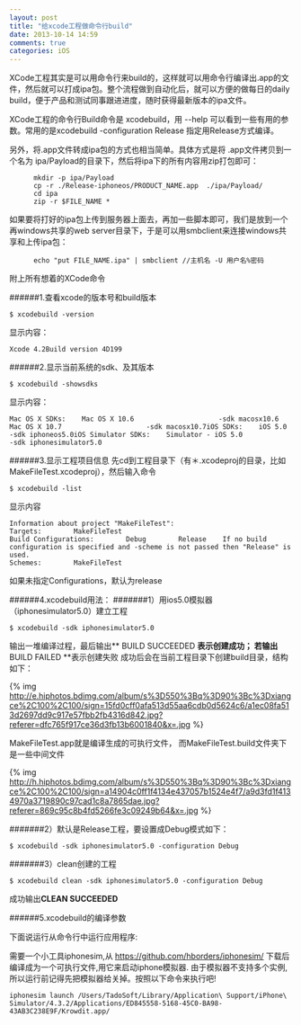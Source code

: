 ```yaml
---
layout: post
title: "给xcode工程做命令行build"
date: 2013-10-14 14:59
comments: true
categories: iOS
---
```


XCode工程其实是可以用命令行来build的，这样就可以用命令行编译出.app的文件，然后就可以打成ipa包。整个流程做到自动化后，就可以方便的做每日的daily build，便于产品和测试同事跟进进度，随时获得最新版本的ipa文件。

XCode工程的命令行Build命令是 xcodebuild，用 --help 可以看到一些有用的参数。常用的是xcodebuild -configuration Release 指定用Release方式编译。
  
另外，将.app文件转成ipa包的方式也相当简单。具体方式是将 .app文件拷贝到一个名为 ipa/Payload的目录下，然后将ipa下的所有内容用zip打包即可：

```
      mkdir -p ipa/Payload
      cp -r ./Release-iphoneos/PRODUCT_NAME.app  ./ipa/Payload/
      cd ipa
      zip -r $FILE_NAME *
```


如果要将打好的ipa包上传到服务器上面去，再加一些脚本即可，我们是放到一个再windows共享的web server目录下，于是可以用smbclient来连接windows共享和上传ipa包：

```
      echo "put FILE_NAME.ipa" | smbclient //主机名 -U 用户名%密码
```


附上所有想着的XCode命令


######1.查看xcode的版本号和build版本

```
$ xcodebuild -version
```

显示内容：

```
Xcode 4.2Build version 4D199
```
 
######2.显示当前系统的sdk、及其版本

```
$ xcodebuild -showsdks
```

显示内容：

```
Mac OS X SDKs:    Mac OS X 10.6                     -sdk macosx10.6    Mac OS X 10.7                     -sdk macosx10.7iOS SDKs:    iOS 5.0                           -sdk iphoneos5.0iOS Simulator SDKs:    Simulator - iOS 5.0               -sdk iphonesimulator5.0
```

 
######3.显示工程项目信息
先cd到工程目录下（有＊.xcodeproj的目录，比如MakeFileTest.xcodeproj），然后输入命令 
```
$ xcodebuild -list
```

显示内容

```
Information about project "MakeFileTest":    
Targets:        MakeFileTest    
Build Configurations:        Debug        Release    If no build configuration is specified and -scheme is not passed then "Release" is used.    
Schemes:        MakeFileTest
```

如果未指定Configurations，默认为release
 
######4.xcodebuild用法：
#######1）用ios5.0模拟器（iphonesimulator5.0）建立工程

```
$ xcodebuild -sdk iphonesimulator5.0
```

输出一堆编译过程，最后输出** BUILD SUCCEEDED **表示创建成功；
若输出** BUILD FAILED **表示创建失败
成功后会在当前工程目录下创建build目录，结构如下：

{% img http://e.hiphotos.bdimg.com/album/s%3D550%3Bq%3D90%3Bc%3Dxiangce%2C100%2C100/sign=15fd0cff0afa513d55aa6cdb0d5624c6/a1ec08fa513d2697dd9c917e57fbb2fb4316d842.jpg?referer=dfc765f917ce36d3fb13b6001840&x=.jpg %}

MakeFileTest.app就是编译生成的可执行文件，
而MakeFileTest.build文件夹下是一些中间文件

{% img http://h.hiphotos.bdimg.com/album/s%3D550%3Bq%3D90%3Bc%3Dxiangce%2C100%2C100/sign=a14904c0ff1f4134e437057b1524e4f7/a9d3fd1f4134970a3719890c97cad1c8a7865dae.jpg?referer=869c95c8b4fd5266fe3c09249b64&x=.jpg %}

#######2）默认是Release工程，要设置成Debug模式如下：
```
$ xcodebuild -sdk iphonesimulator5.0 -configuration Debug
```
#######3）clean创建的工程
```
$ xcodebuild clean -sdk iphonesimulator5.0 -configuration Debug
```
成功输出**CLEAN SUCCEEDED**
 
######5.xcodebuild的编译参数


下面说运行从命令行中运行应用程序:


需要一个小工具iphonesim,从 https://github.com/hborders/iphonesim/ 下载后编译成为一个可执行文件,用它来启动iphone模拟器.
由于模拟器不支持多个实例,所以运行前记得先把模拟器给关掉。按照以下命令来执行吧!

```
iphonesim launch /Users/TadoSoft/Library/Application\ Support/iPhone\ Simulator/4.3.2/Applications/ED845558-5168-45C0-BA98-43AB3C238E9F/Krowdit.app/
```